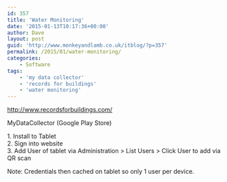 ```yaml
---
id: 357
title: 'Water Monitoring'
date: '2015-01-13T10:17:36+00:00'
author: Dave
layout: post
guid: 'http://www.monkeyandlamb.co.uk/itblog/?p=357'
permalink: /2015/01/water-monitoring/
categories:
    - Software
tags:
    - 'my data collector'
    - 'records for buildings'
    - 'water monitoring'
---
```


http://www.recordsforbuildings.com/

MyDataCollector (Google Play Store)

1\. Install to Tablet  
2\. Sign into website  
3\. Add User of tablet via Administration &gt; List Users &gt; Click User to add via QR scan

Note: Credentials then cached on tablet so only 1 user per device.